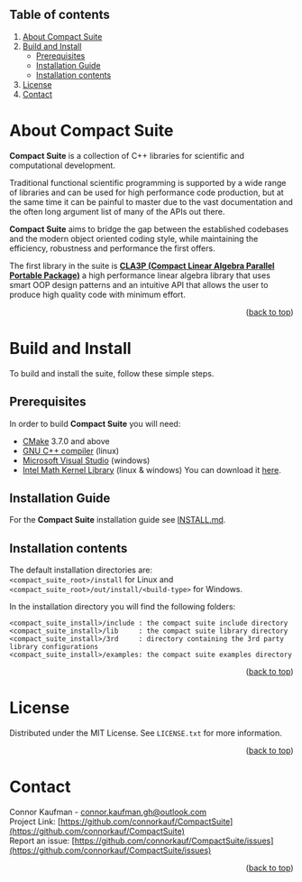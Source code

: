 <a name="top"></a>



## Table of contents

1. [About Compact Suite](#about-compact-suite)
2. [Build and Install](#build-and-install)
    - [Prerequisites](#prerequisites)
    - [Installation Guide](#installation-guide)
    - [Installation contents](#installation-contents)
3. [License](#license)
4. [Contact](#contact)




# About Compact Suite

**Compact Suite** is a collection of C++ libraries for scientific and computational development.

Traditional functional scientific programming is supported by a wide range of libraries and can be used for high performance code production, but at the same time it can be painful to master due to the vast documentation and the often long argument list of many of the APIs out there.

**Compact Suite** aims to bridge the gap between the established codebases and the modern object oriented coding style, while maintaining the efficiency, robustness and performance the first offers. 

The first library in the suite is [**CLA3P (Compact Linear Algebra Parallel Portable Package)**](cla3p.mod/README.md) a high performance linear algebra library that uses smart OOP design patterns and an intuitive API that allows the user to produce high quality code with minimum effort.

<p align="right">(<a href="#top">back to top</a>)</p>




# Build and Install

To build and install the suite, follow these simple steps.

## Prerequisites

In order to build **Compact Suite** you will need:
  * [CMake](https://cmake.org) 3.7.0 and above
  * [GNU C++ compiler](https://gcc.gnu.org) (linux)
  * [Microsoft Visual Studio](https://visualstudio.microsoft.com) (windows)
  * [Intel Math Kernel Library](https://www.intel.com/content/www/us/en/developer/tools/oneapi/onemkl.html) (linux & windows) You can download it [here](https://www.intel.com/content/www/us/en/developer/tools/oneapi/onemkl-download.html).

## Installation Guide

For the **Compact Suite** installation guide see [INSTALL.md](INSTALL.md).

## Installation contents

The default installation directories are:  
`<compact_suite_root>/install` for Linux and  
`<compact_suite_root>/out/install/<build-type>` for Windows.

In the installation directory you will find the following folders:
  
```
<compact_suite_install>/include : the compact suite include directory
<compact_suite_install>/lib     : the compact suite library directory
<compact_suite_install>/3rd     : directory containing the 3rd party library configurations
<compact_suite_install>/examples: the compact suite examples directory
```

<p align="right">(<a href="#top">back to top</a>)</p>




# License

Distributed under the MIT License. See `LICENSE.txt` for more information.

<p align="right">(<a href="#top">back to top</a>)</p>




# Contact

Connor Kaufman - connor.kaufman.gh@outlook.com  
Project Link: [https://github.com/connorkauf/CompactSuite](https://github.com/connorkauf/CompactSuite)  
Report an issue: [https://github.com/connorkauf/CompactSuite/issues](https://github.com/connorkauf/CompactSuite/issues) 

<p align="right">(<a href="#top">back to top</a>)</p>



